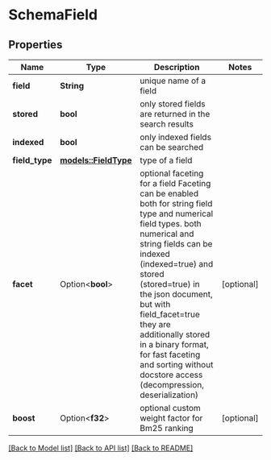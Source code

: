 # SchemaField

## Properties

Name | Type | Description | Notes
------------ | ------------- | ------------- | -------------
**field** | **String** | unique name of a field | 
**stored** | **bool** | only stored fields are returned in the search results | 
**indexed** | **bool** | only indexed fields can be searched | 
**field_type** | [**models::FieldType**](FieldType.md) | type of a field | 
**facet** | Option<**bool**> | optional faceting for a field Faceting can be enabled both for string field type and numerical field types. both numerical and string fields can be indexed (indexed=true) and stored (stored=true) in the json document, but with field_facet=true they are additionally stored in a binary format, for fast faceting and sorting without docstore access (decompression, deserialization) | [optional]
**boost** | Option<**f32**> | optional custom weight factor for Bm25 ranking | [optional]

[[Back to Model list]](../README.md#documentation-for-models) [[Back to API list]](../README.md#documentation-for-api-endpoints) [[Back to README]](../README.md)


